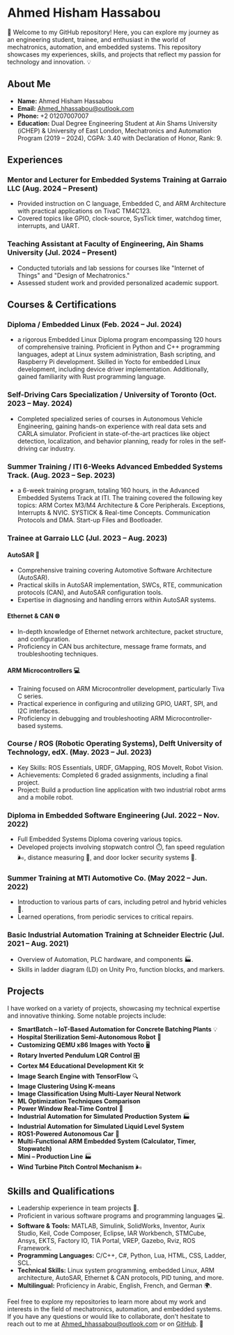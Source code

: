 
# Ahmed Hisham Hassabou

🚀 Welcome to my GitHub repository! Here, you can explore my journey as an engineering student, trainee, and enthusiast in the world of mechatronics, automation, and embedded systems. This repository showcases my experiences, skills, and projects that reflect my passion for technology and innovation. 💡

## About Me

- **Name:** Ahmed Hisham Hassabou
- **Email:** Ahmed_hhassabou@outlook.com
- **Phone:** +2 01207007007
- **Education:** Dual Degree Engineering Student at Ain Shams University (iCHEP) & University of East London, Mechatronics and Automation Program (2019 – 2024), CGPA: 3.40 with Declaration of Honor, Rank: 9.

## Experiences

### Mentor and Lecturer for Embedded Systems Training at Garraio LLC (Aug. 2024 – Present)
- Provided instruction on C language, Embedded C, and ARM Architecture with practical applications on TivaC TM4C123.
- Covered topics like GPIO, clock-source, SysTick timer, watchdog timer, interrupts, and UART.

### Teaching Assistant at Faculty of Engineering, Ain Shams University (Jul. 2024 – Present)
- Conducted tutorials and lab sessions for courses like "Internet of Things" and "Design of Mechatronics."
- Assessed student work and provided personalized academic support.

## Courses & Certifications

### Diploma / Embedded Linux (Feb. 2024 –  Jul. 2024)
- a rigorous Embedded Linux Diploma program encompassing 120 hours of comprehensive training. Proficient in Python and C++ programming languages, adept at Linux system administration, Bash scripting, and Raspberry Pi development. Skilled in Yocto for embedded Linux development, including device driver implementation. Additionally, gained familiarity with Rust programming language.

### Self-Driving Cars Specialization / University of Toronto (Oct. 2023 – May. 2024)
- Completed specialized series of courses in Autonomous Vehicle Engineering, gaining hands-on experience with real data sets and CARLA simulator. Proficient in state-of-the-art practices like object detection, localization, and behavior planning, ready for roles in the self-driving car industry.

### Summer Training / ITI 6-Weeks Advanced Embedded Systems Track. (Aug. 2023 –  Sep. 2023)
- a 6-week training program, totaling 160 hours, in the Advanced Embedded Systems Track at ITI. The training covered the following key topics: ARM Cortex M3/M4 Architecture & Core Peripherals. Exceptions, Interrupts & NVIC. SYSTICK & Real-time Concepts. Communication Protocols and DMA. Start-up Files and Bootloader.

### Trainee at Garraio LLC (Jul. 2023 – Aug. 2023)

#### AutoSAR 🚗
- Comprehensive training covering Automotive Software Architecture (AutoSAR).
- Practical skills in AutoSAR implementation, SWCs, RTE, communication protocols (CAN), and AutoSAR configuration tools.
- Expertise in diagnosing and handling errors within AutoSAR systems.

#### Ethernet & CAN 🌐
- In-depth knowledge of Ethernet network architecture, packet structure, and configuration.
- Proficiency in CAN bus architecture, message frame formats, and troubleshooting techniques.

#### ARM Microcontrollers 💻
- Training focused on ARM Microcontroller development, particularly Tiva C series.
- Practical experience in configuring and utilizing GPIO, UART, SPI, and I2C interfaces.
- Proficiency in debugging and troubleshooting ARM Microcontroller-based systems.

### Course / ROS (Robotic Operating Systems), Delft University of Technology, edX. (May. 2023 –  Jul. 2023)
- Key Skills: ROS Essentials, URDF, GMapping, ROS MoveIt, Robot Vision.
- Achievements: Completed 6 graded assignments, including a final project.
- Project: Build a production line application with two industrial robot arms and a mobile robot.

### Diploma in Embedded Software Engineering (Jul. 2022 – Nov. 2022)
- Full Embedded Systems Diploma covering various topics.
- Developed projects involving stopwatch control ⏱️, fan speed regulation 🌬️, distance measuring 📏, and door locker security systems 🔐.

### Summer Training at MTI Automotive Co. (May 2022 – Jun. 2022)
- Introduction to various parts of cars, including petrol and hybrid vehicles 🚗.
- Learned operations, from periodic services to critical repairs.

### Basic Industrial Automation Training at Schneider Electric (Jul. 2021 – Aug. 2021)
- Overview of Automation, PLC hardware, and components 🏭.
- Skills in ladder diagram (LD) on Unity Pro, function blocks, and markers.

## Projects

I have worked on a variety of projects, showcasing my technical expertise and innovative thinking. Some notable projects include:

- **SmartBatch – IoT-Based Automation for Concrete Batching Plants** 💡
- **Hospital Sterilization Semi-Autonomous Robot** 🦠
- **Customizing QEMU x86 Images with Yocto** 🖥️
- **Rotary Inverted Pendulum LQR Control** 🎛️
- **Cortex M4 Educational Development Kit** 🛠️
- **Image Search Engine with TensorFlow** 🔍
- **Image Clustering Using K-means**
- **Image Classification Using Multi-Layer Neural Network**
- **ML Optimization Techniques Comparison**
- **Power Window Real-Time Control** 💨
- **Industrial Automation for Simulated Production System** 🏭
- **Industrial Automation for Simulated Liquid Level System**
- **ROS1-Powered Autonomous Car** 🚗
- **Multi-Functional ARM Embedded System (Calculator, Timer, Stopwatch)**
- **Mini – Production Line** 🏭
- **Wind Turbine Pitch Control Mechanism** 🌬️

## Skills and Qualifications

- Leadership experience in team projects 🙌.
- Proficient in various software programs and programming languages 💻.
- **Software & Tools:** MATLAB, Simulink, SolidWorks, Inventor, Aurix Studio, Keil, Code Composer, Eclipse, IAR Workbench, STMCube, Ansys, EKTS, Factory IO, TIA Portal, VREP, Gazebo, Rviz, ROS Framework.
- **Programming Languages:** C/C++, C#, Python, Lua, HTML, CSS, Ladder, SCL.
- **Technical Skills:** Linux system programming, embedded Linux, ARM architecture, AutoSAR, Ethernet & CAN protocols, PID tuning, and more.
- **Multilingual:** Proficiency in Arabic, English, French, and German 🌍.

Feel free to explore my repositories to learn more about my work and interests in the field of mechatronics, automation, and embedded systems. If you have any questions or would like to collaborate, don't hesitate to reach out to me at Ahmed_hhassabou@outlook.com or on [GitHub](https://github.com/Ahmedhh1218). 📧
